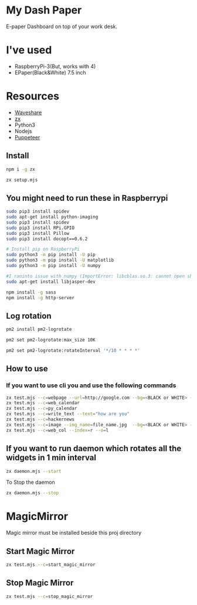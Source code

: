 # My Dash Paper
E-paper Dashboard on top of your work desk.

# I've used
- RaspberryPi-3(But, works with 4)
- EPaper(Black&White) 7.5 inch

# Resources
- [Waveshare](https://github.com/waveshare/e-Paper)
- [zx](https://github.com/google/zx)
- Python3
- Nodejs
- [Puppeteer](https://github.com/puppeteer/puppeteer)

## Install

```bash
npm i -g zx
```

```bash
zx setup.mjs
```

## You might need to run these in Raspberrypi
```bash
sudo pip3 install spidev
sudo apt-get install python-imaging
sudo pip3 install spidev
sudo pip3 install RPi.GPIO
sudo pip3 install Pillow
sudo pip3 install docopt==0.6.2

# Install pip on RaspberryPi
sudo python3 -m pip install -U pip
sudo python3 -m pip install -U matplotlib
sudo python3 -m pip install -U numpy 

#I raninto issue with numpy (ImportError: libcblas.so.3: cannot open shared object file: No such file or directory)
sudo apt-get install libjasper-dev
```


```bash
npm install -g sass
npm install -g http-server
```

## Log rotation
```bash
pm2 install pm2-logrotate

pm2 set pm2-logrotate:max_size 10K

pm2 set pm2-logrotate:rotateInterval '*/10 * * * *'
```

## How to use

### If you want to use cli you and use the following commands
```bash
zx test.mjs --c=webpage --url=http://google.com --bg=<BLACK or WHITE> --o=<P or L>
zx test.mjs --c=web_calendar
zx test.mjs --c=py_calendar
zx test.mjs --c=write_text --text="how are you"
zx test.mjs --c=hackernews
zx test.mjs --c=image --img_name=file_name.jpg  --bg=<BLACK or WHITE> --o=<P or L>
zx test.mjs --c=web_col --index=r --o=l
```

## If you want to run daemon which rotates all the widgets in 1 min interval

```bash
zx daemon.mjs --start
```

To Stop the daemon

```bash
zx daemon.mjs --stop
```

# MagicMirror
Magic mirror must be installed beside this proj directory

## Start Magic Mirror 

```bash
zx test.mjs --c=start_magic_mirror
```

## Stop Magic Mirror 

```bash
zx test.mjs --c=stop_magic_mirror
```